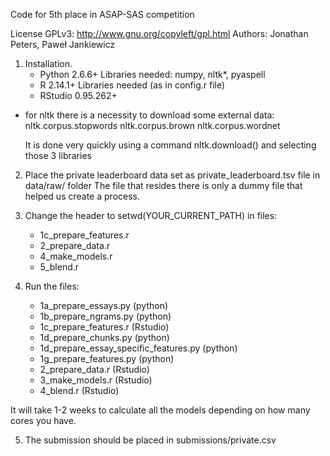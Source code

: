 Code for 5th place in ASAP-SAS competition 

License GPLv3: http://www.gnu.org/copyleft/gpl.html
Authors: Jonathan Peters, Paweł Jankiewicz

1. Installation.
   - Python 2.6.6+ Libraries needed: numpy, nltk*, pyaspell
   - R 2.14.1+ Libraries needed (as in config.r file)
   - RStudio 0.95.262+

* for nltk there is a necessity to download some external data: 
  nltk.corpus.stopwords
  nltk.corpus.brown
  nltk.corpus.wordnet

  It is done very quickly using a command nltk.download() and selecting those 3 libraries
  
2. Place the private leaderboard data set as private_leaderboard.tsv file in data/raw/ folder
   The file that resides there is only a dummy file that helped us create a process.

3. Change the header to setwd(YOUR_CURRENT_PATH) in files: 
   - 1c_prepare_features.r
   - 2_prepare_data.r
   - 4_make_models.r
   - 5_blend.r

4. Run the files:
   - 1a_prepare_essays.py (python)
   - 1b_prepare_ngrams.py (python)
   - 1c_prepare_features.r (Rstudio)
   - 1d_prepare_chunks.py (python)
   - 1d_prepare_essay_specific_features.py (python)
   - 1g_prepare_features.py (python)
   - 2_prepare_data.r (Rstudio)
   - 3_make_models.r (Rstudio)
   - 4_blend.r (Rstudio)

  It will take 1-2 weeks to calculate all the models depending on how many cores you have.

5. The submission should be placed in submissions/private.csv
